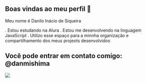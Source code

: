 ## Boas vindas ao meu perfil 🤙
Meu nome é Danilo Inácio de Siqueira


. Estou estudando na Alura
. Estou me desenvolvendo na linguagem JavaScript
. Utilizo esse espaço para a minnha organização e compartilhamento dos meus projeots desenvolvidos

## Você pode entrar em contato comigo: @danmishima


![](https://media.tenor.com/hQPZB0iGBboAAAAM/epic-sonic.gif)
